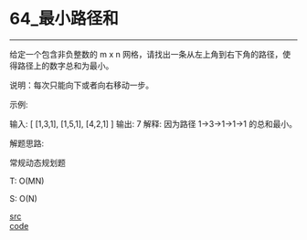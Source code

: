 # 64_最小路径和

---


给定一个包含非负整数的 m x n 网格，请找出一条从左上角到右下角的路径，使得路径上的数字总和为最小。

说明：每次只能向下或者向右移动一步。

示例:

输入:
[
  [1,3,1],
  [1,5,1],
  [4,2,1]
]
输出: 7
解释: 因为路径 1→3→1→1→1 的总和最小。


解题思路:

常规动态规划题

T: O(MN)

S: O(N)

[src](https://leetcode-cn.com/problems/minimum-path-sum/) <br>
[code](code/64.c) <br>

